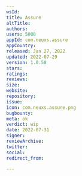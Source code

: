 ```yaml
---
wsId: 
title: Assure
altTitle: 
authors: 
users: 5000
appId: com.neuxs.assure
appCountry: 
released: Jan 27, 2022
updated: 2022-07-29
version: 1.0.58
stars: 
ratings: 
reviews: 
size: 
website: 
repository: 
issue: 
icon: com.neuxs.assure.png
bugbounty: 
meta: ok
verdict: wip
date: 2022-07-31
signer: 
reviewArchive: 
twitter: 
social: 
redirect_from: 

---
```


